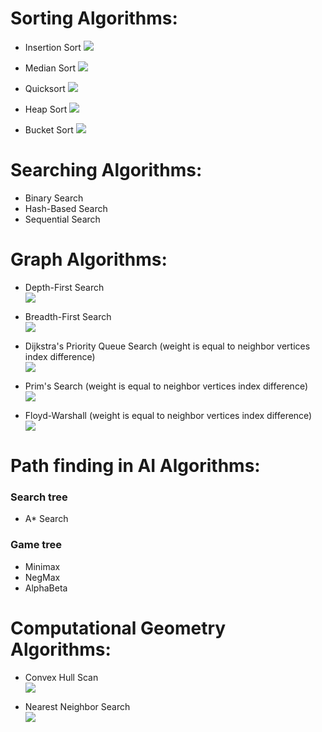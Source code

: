 # Sorting Algorithms:

- Insertion Sort
![](./PreviewGIFs/insertion.gif)

- Median Sort
![](./PreviewGIFs/median.gif)

- Quicksort
![](./PreviewGIFs/quicksort.gif)

- Heap Sort
![](./PreviewGIFs/heap.gif)

- Bucket Sort
![](./PreviewGIFs/bucket.gif)

# Searching Algorithms:

- Binary Search
- Hash-Based Search
- Sequential Search

# Graph Algorithms:

- Depth-First Search  
![](./PreviewGIFs/DepthFirst.gif)

- Breadth-First Search  
![](./PreviewGIFs/BredthFirst.gif)

- Dijkstra's Priority Queue Search (weight is equal to neighbor vertices index difference)  
![](./PreviewGIFs/Dijkstras.gif)

- Prim's Search (weight is equal to neighbor vertices index difference)  
![](./PreviewGIFs/Prims.gif)

- Floyd-Warshall (weight is equal to neighbor vertices index difference)  
![](./PreviewGIFs/FloydWarshall.gif)

# Path finding in AI Algorithms:

### Search tree 
- A* Search
    
### Game tree
- Minimax 
- NegMax
- AlphaBeta

# Computational Geometry Algorithms:

- Convex Hull Scan  
![](./PreviewGIFs/ConvexHull.gif)

- Nearest Neighbor Search  
![](./PreviewGIFs/NearestNeighbor.gif)
